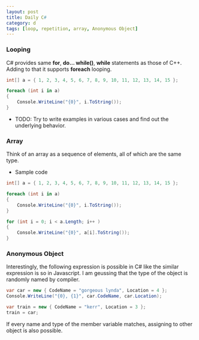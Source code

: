 ```yaml
---
layout: post
title: Daily C#
category: d
tags: [loop, repetition, array, Anonymous Object]
---
```


### Looping

C# provides same **for**, **do... while()**, **while** statements as those of C++. Adding to that it supports **foreach** looping.

```c#
int[] a = { 1, 2, 3, 4, 5, 6, 7, 8, 9, 10, 11, 12, 13, 14, 15 };

foreach (int i in a)
{
    Console.WriteLine("{0}", i.ToString());
}
```

 * TODO: Try to write examples in various cases and find out the underlying behavior.

### Array
Think of an array as a sequence of elements, all of which are the same type.

 * Sample code

```c#
int[] a = { 1, 2, 3, 4, 5, 6, 7, 8, 9, 10, 11, 12, 13, 14, 15 };

foreach (int i in a)
{
    Console.WriteLine("{0}", i.ToString());
}

for (int i = 0; i < a.Length; i++ )
{
    Console.WriteLine("{0}", a[i].ToString());
}

```

### Anonymous Object

Interestingly, the following expression is possible in C# like the similar expression is so in Javascript. I am geussing that the type of the object is randomly named by compiler.


```c#
var car = new { CodeName = "gorgeous lynda", Location = 4 };
Console.WriteLine("{0}, {1}", car.CodeName, car.Location);
```


```c#
var train = new { CodeName = "kerr", Location = 3 };
train = car;
```

If every name and type of the member variable matches, assigning to other object is also possible.